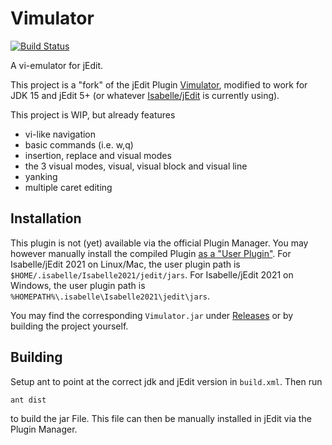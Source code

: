 # Vimulator
[![Build Status](https://travis-ci.com/nielstron/vimulator.svg?branch=master)](https://travis-ci.com/nielstron/vimulator)

A vi-emulator for jEdit.

This project is a "fork" of the jEdit Plugin [Vimulator](http://plugins.jedit.org/plugins/?Vimulator),
modified to work for JDK 15 and jEdit 5+ (or whatever [Isabelle/jEdit](https://isabelle.in.tum.de/) is currently using).

This project is WIP, but already features
- vi-like navigation
- basic commands (i.e. w,q)
- insertion, replace and visual modes
- the 3 visual modes, visual, visual block and visual line
- yanking
- multiple caret editing
## Installation

This plugin is not (yet) available via the official Plugin Manager.
You may however manually install the compiled Plugin [as a "User Plugin"](http://plugins.jedit.org/install.php).
For Isabelle/jEdit 2021 on Linux/Mac, the user plugin path is `$HOME/.isabelle/Isabelle2021/jedit/jars`.
For Isabelle/jEdit 2021 on Windows, the user plugin path is `%HOMEPATH%\.isabelle\Isabelle2021\jedit\jars`.

You may find the corresponding `Vimulator.jar` under [Releases](https://github.com/nielstron/vimulator/releases) or by building the project yourself.

## Building

Setup ant to point at the correct jdk and jEdit version in `build.xml`.
Then run
```bash
ant dist
```

to build the jar File.
This file can then be manually installed in jEdit via the Plugin Manager.
